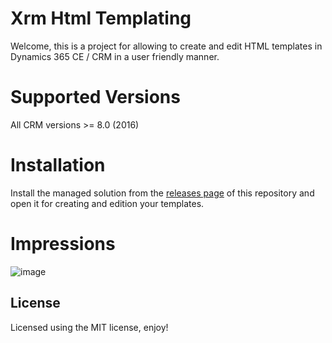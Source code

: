# Xrm Html Templating
Welcome, this is a project for allowing to create and edit HTML templates in Dynamics 365 CE / CRM in a user friendly manner.

# Supported Versions
All CRM versions >= 8.0 (2016)

# Installation
Install the managed solution from the [releases page](https://github.com/DigitalFlow/Xrm-Html-Templating/releases) of this repository and open it for creating and edition your templates.

# Impressions
![image](https://user-images.githubusercontent.com/4287938/47609785-d969fa80-da45-11e8-8ad5-50f99440c069.png)

## License
Licensed using the MIT license, enjoy!
